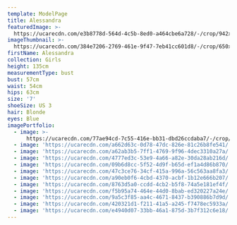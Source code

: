 ```yaml
---
template: ModelPage
title: Alessandra
featuredImage: >-
  https://ucarecdn.com/e3b8778d-564d-4c5b-8ed0-a464cbe6a728/-/crop/942x471/0,0/-/preview/
imageThumbnail: >-
  https://ucarecdn.com/384e7206-2769-461e-9f47-7eb41cc601d8/-/crop/650x885/32,0/-/preview/
firstName: Alessandra
collection: Girls
height: 135cm
measurementType: bust
bust: 57cm
waist: 54cm
hips: 63cm
size: '7'
shoeSize: US 3
hair: Blonde
eyes: Blue
imagePortfolio:
  - image: >-
      https://ucarecdn.com/77ae94cd-7c55-416e-bb31-dbd26ccdaba7/-/crop/1522x1100/128,0/-/preview/
  - image: 'https://ucarecdn.com/a662d63c-0d78-47dc-826e-81c26b8fe541/'
  - image: 'https://ucarecdn.com/a62ab3b5-7ff1-4769-9f96-4dec3310a27a/'
  - image: 'https://ucarecdn.com/4777ed3c-53e9-4a66-a82e-30da28ab216d/'
  - image: 'https://ucarecdn.com/09b6d8cc-5f52-4d9f-b65d-ef1a4d86b870/'
  - image: 'https://ucarecdn.com/47c3ce76-34cf-415a-996a-56c563aa8fa3/'
  - image: 'https://ucarecdn.com/a90eb0f6-4cbd-4370-acbf-1b12e666b207/'
  - image: 'https://ucarecdn.com/8763d5a0-ccdd-4cb2-b5f8-74a5e181ef4f/'
  - image: 'https://ucarecdn.com/f5b95a74-464e-44d0-8bab-ed320227a24e/'
  - image: 'https://ucarecdn.com/9a5c3f85-aa4c-4671-8437-b390886b7d9d/'
  - image: 'https://ucarecdn.com/420321d1-f211-41a5-a245-f7478ec5933a/'
  - image: 'https://ucarecdn.com/e4940d07-33bb-46a1-875d-3b7f312c6e18/'
---
```


